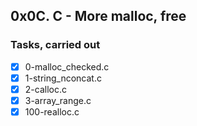## 0x0C. C - More malloc, free
### Tasks, carried out
- [x] 0-malloc_checked.c
- [x] 1-string_nconcat.c
- [x] 2-calloc.c
- [x] 3-array_range.c
- [x] 100-realloc.c
